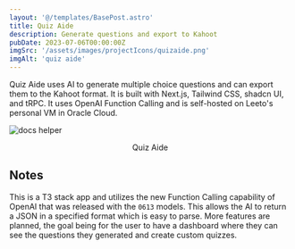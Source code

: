 ```yaml
---
layout: '@/templates/BasePost.astro'
title: Quiz Aide
description: Generate questions and export to Kahoot
pubDate: 2023-07-06T00:00:00Z
imgSrc: '/assets/images/projectIcons/quizaide.png'
imgAlt: 'quiz aide'
---
```



Quiz Aide uses AI to generate multiple choice questions and can export them to the Kahoot format. It is built with Next.js, Tailwind CSS, shadcn UI, and tRPC.  It uses OpenAI Function Calling and is self-hosted on Leeto's personal VM in Oracle Cloud.


![docs helper](/assets/images/posts/screenshot-quizaide.png 'Quiz Aide')
<figcaption align="center">Quiz Aide</figcaption>

## Notes

This is a T3 stack app and utilizes the new Function Calling capability of OpenAI that was released with the `0613` models. This allows the AI to return a JSON in a specified format which is easy to parse. More features are planned, the goal being for the user to have a dashboard where they can see the questions they generated and create custom quizzes.